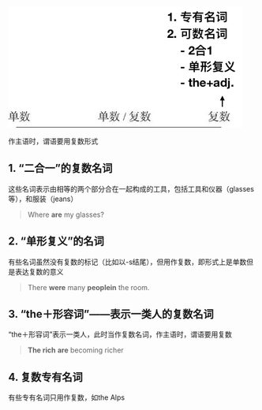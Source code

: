 ![image-20190827120202210](assets/subsection3/image-20190827120202210.png)

作主语时，谓语要用复数形式

## 1. “二合一”的复数名词

这些名词表示由相等的两个部分合在一起构成的工具，包括工具和仪器（glasses等），和服装（jeans）

> Where **are** my glasses? 

## 2. “单形复义”的名词

有些名词虽然没有复数的标记（比如以-s结尾），但用作复数，即形式上是单数但是表达复数的意义

> There **were** many **peoplein** the room.
>

## 3. “the＋形容词”——表示一类人的复数名词

“the＋形容词”表示一类人，此时当作复数名词，作主语时，谓语要用复数

> **The rich** **are** becoming richer

## 4. 复数专有名词

有些专有名词只用作复数，如the Alps
